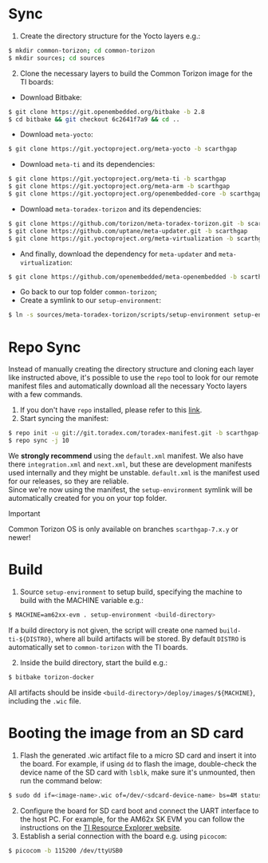 Sync
======
1. Create the directory structure for the Yocto layers e.g.:
```bash
$ mkdir common-torizon; cd common-torizon
$ mkdir sources; cd sources
```
2. Clone the necessary layers to build the Common Torizon image for the TI boards:
  * Download Bitbake:
```bash
$ git clone https://git.openembedded.org/bitbake -b 2.8
$ cd bitbake && git checkout 6c2641f7a9 && cd ..
```
  * Download `meta-yocto`:
```bash
$ git clone https://git.yoctoproject.org/meta-yocto -b scarthgap
```
  * Download `meta-ti` and its dependencies:
```bash
$ git clone https://git.yoctoproject.org/meta-ti -b scarthgap
$ git clone https://git.yoctoproject.org/meta-arm -b scarthgap
$ git clone https://git.yoctoproject.org/openembedded-core -b scarthgap oe-core
```
  * Download `meta-toradex-torizon` and its dependencies:
```bash
$ git clone https://github.com/torizon/meta-toradex-torizon.git -b scarthgap-7.x.y
$ git clone https://github.com/uptane/meta-updater.git -b scarthgap
$ git clone https://git.yoctoproject.org/meta-virtualization -b scarthgap
```
  * And finally, download the dependency for `meta-updater` and `meta-virtualization`:
```bash
$ git clone https://github.com/openembedded/meta-openembedded -b scarthgap
```
  * Go back to our top folder `common-torizon`;
  * Create a symlink to our `setup-environment`:
```bash
$ ln -s sources/meta-toradex-torizon/scripts/setup-environment setup-environment
```

Repo Sync
======
Instead of manually creating the directory structure and cloning each layer like instructed above, it's possible to use the `repo` tool to look for our remote manifest files and automatically download all the necessary Yocto layers with a few commands.
1. If you don't have `repo` installed, please refer to this [link](https://developer.toradex.com/torizon/in-depth/build-torizoncore-from-source-with-yocto-projectopenembedded/#download-metadata).
2. Start syncing the manifest:
```bash
$ repo init -u git://git.toradex.com/toradex-manifest.git -b scarthgap-7.x.y -m common-torizon/ti/default.xml
$ repo sync -j 10
```
We **strongly recommend** using the `default.xml` manifest. We also have there `integration.xml` and `next.xml`, but these are development manifests used internally and they might be unstable.
`default.xml` is the manifest used for our releases, so they are reliable.  
Since we're now using the manifest, the `setup-environment` symlink will be automatically created for you on your top folder.
> [!IMPORTANT]  
> Common Torizon OS is only available on branches `scarthgap-7.x.y` or newer!

Build
======
1. Source `setup-environment` to setup build, specifying the machine to build with the MACHINE variable e.g.:
```bash
$ MACHINE=am62xx-evm . setup-environment <build-directory>
```
If a build directory is not given, the script will create one named `build-ti-${DISTRO}`, where all build artifacts will be stored. By default `DISTRO` is automatically set to `common-torizon` with the TI boards.

2. Inside the build directory, start the build e.g.:
```bash
$ bitbake torizon-docker
```
All artifacts should be inside `<build-directory>/deploy/images/${MACHINE}`, including the `.wic` file.

Booting the image from an SD card
======
1. Flash the generated .wic artifact file to a micro SD card and insert it into the board. For example, if using `dd` to flash the image, double-check the device name of the SD card with `lsblk`, make sure it's unmounted, then run the command below:
```bash
$ sudo dd if=<image-name>.wic of=/dev/<sdcard-device-name> bs=4M status=progress
```
2. Configure the board for SD card boot and connect the UART interface to the host PC. For example, for the AM62x SK EVM you can follow the instructions on the [TI Resource Explorer website](https://dev.ti.com/tirex/explore/node?node=A__AZatcAgHClq18snt16Hmfg__PROCESSORS-DEVTOOLS__FUz-xrs__LATEST).
3. Establish a serial connection with the board e.g. using `picocom`:
```bash
$ picocom -b 115200 /dev/ttyUSB0
```
